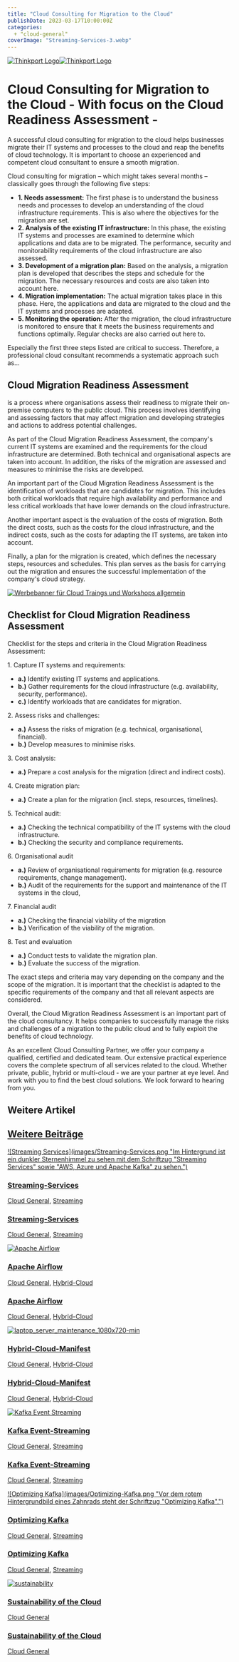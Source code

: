 ```yaml
---
title: "Cloud Consulting for Migration to the Cloud"
publishDate: 2023-03-17T10:00:00Z
categories: 
  + "cloud-general"
coverImage: "Streaming-Services-3.webp"
---
```


 [![Thinkport Logo](images/Logo_horizontral_new-ovavzp5ztqmosy1yz1jrwr9fv5swhtoc0bky3tkc3g.png "Logo Bright Colours")](https://thinkport.digital)[![Thinkport Logo](images/Logo_horizontral_new-ovavzp5ztqmosy1yz1jrwr9fv5swhtoc0bky3tkc3g.png "Logo Bright Colours")](https://thinkport.digital)

# Cloud Consulting for Migration to the Cloud - With focus on the Cloud Readiness Assessment -

A successful cloud consulting for migration to the cloud helps businesses migrate their IT systems and processes to the cloud and reap the benefits of cloud technology. It is important to choose an experienced and competent cloud consultant to ensure a smooth migration.

Cloud consulting for migration – which might takes several months – classically goes through the following five steps:

* **1\. Needs assessment:** The first phase is to understand the business needs and processes to develop an understanding of the cloud infrastructure requirements. This is also where the objectives for the migration are set.
* **2\. Analysis of the existing IT infrastructure:** In this phase, the existing IT systems and processes are examined to determine which applications and data are to be migrated. The performance, security and monitorability requirements of the cloud infrastructure are also assessed.
* **3\. Development of a migration plan:** Based on the analysis, a migration plan is developed that describes the steps and schedule for the migration. The necessary resources and costs are also taken into account here.
* **4\. Migration implementation:** The actual migration takes place in this phase. Here, the applications and data are migrated to the cloud and the IT systems and processes are adapted.
* **5\. Monitoring the operation:** After the migration, the cloud infrastructure is monitored to ensure that it meets the business requirements and functions optimally. Regular checks are also carried out here to.

Especially the first three steps listed are critical to success. Therefore, a professional cloud consultant recommends a systematic approach such as…

## Cloud Migration Readiness Assessment

is a process where organisations assess their readiness to migrate their on-premise computers to the public cloud. This process involves identifying and assessing factors that may affect migration and developing strategies and actions to address potential challenges.

As part of the Cloud Migration Readiness Assessment, the company's current IT systems are examined and the requirements for the cloud infrastructure are determined. Both technical and organisational aspects are taken into account. In addition, the risks of the migration are assessed and measures to minimise the risks are developed.

An important part of the Cloud Migration Readiness Assessment is the identification of workloads that are candidates for migration. This includes both critical workloads that require high availability and performance and less critical workloads that have lower demands on the cloud infrastructure.

Another important aspect is the evaluation of the costs of migration. Both the direct costs, such as the costs for the cloud infrastructure, and the indirect costs, such as the costs for adapting the IT systems, are taken into account.

Finally, a plan for the migration is created, which defines the necessary steps, resources and schedules. This plan serves as the basis for carrying out the migration and ensures the successful implementation of the company's cloud strategy.

[![Werbebanner für Cloud Traings und Workshops allgemein](images/Copy-of-GDN-Kampange-Quadratisch2-2-1024x1024.webp)](https://thinkport.digital/cloud-trainings-workshops/)

## Checklist for Cloud Migration Readiness Assessment

Checklist for the steps and criteria in the Cloud Migration Readiness Assessment:

1\. Capture IT systems and requirements:

* **a.)** Identify existing IT systems and applications.
* **b.)** Gather requirements for the cloud infrastructure (e.g. availability, security, performance).
* **c.)** Identify workloads that are candidates for migration.

2\. Assess risks and challenges:

* **a.)** Assess the risks of migration (e.g. technical, organisational, financial).
* **b.)** Develop measures to minimise risks.

3\. Cost analysis:

* **a.)** Prepare a cost analysis for the migration (direct and indirect costs).

4\. Create migration plan:

* **a.)** Create a plan for the migration (incl. steps, resources, timelines).

5\. Technical audit:

* **a.)** Checking the technical compatibility of the IT systems with the cloud infrastructure.
* **b.)** Checking the security and compliance requirements.

6\. Organisational audit

* **a.)** Review of organisational requirements for migration (e.g. resource requirements, change management).
* **b.)** Audit of the requirements for the support and maintenance of the IT systems in the cloud, 

7\. Financial audit

* **a.)** Checking the financial viability of the migration
* **b.)** Verification of the viability of the migration.

8\. Test and evaluation

* **a.)** Conduct tests to validate the migration plan.
* **b.)** Evaluate the success of the migration.

The exact steps and criteria may vary depending on the company and the scope of the migration. It is important that the checklist is adapted to the specific requirements of the company and that all relevant aspects are considered.

Overall, the Cloud Migration Readiness Assessment is an important part of the cloud consultancy. It helps companies to successfully manage the risks and challenges of a migration to the public cloud and to fully exploit the benefits of cloud technology.

As an excellent Cloud Consulting Partner, we offer your company a qualified, certified and dedicated team. Our extensive practical experience covers the complete spectrum of all services related to the cloud. Whether private, public, hybrid or multi-cloud - we are your partner at eye level. And work with you to find the best cloud solutions. We look forward to hearing from you.

## Weitere Artikel

## [Weitere Beiträge](https://thinkport.digital/blog)

[![Streaming Services](images/Streaming-Services.png "Im Hintergrund ist ein dunkler Sternenhimmel zu sehen mit dem Schriftzug "Streaming Services" sowie "AWS, Azure und Apache Kafka" zu sehen.")](https://thinkport.digital/streaming-services/)

### [Streaming-Services](https://thinkport.digital/streaming-services/ "Streaming-Services")

[Cloud General](https://thinkport.digital/category/cloud-general/), [Streaming](https://thinkport.digital/category/streaming/)

### [Streaming-Services](https://thinkport.digital/streaming-services/ "Streaming-Services")

[Cloud General](https://thinkport.digital/category/cloud-general/), [Streaming](https://thinkport.digital/category/streaming/)

[![Apache Airflow](images/Apache-Airflow.png "Logo mit Schriftzug Apache Airflow vor strahlendem Hintergrund")](https://thinkport.digital/apache-airflow/)

### [Apache Airflow](https://thinkport.digital/apache-airflow/ "Apache Airflow")

[Cloud General](https://thinkport.digital/category/cloud-general/), [Hybrid-Cloud](https://thinkport.digital/category/hybrid-cloud/)

### [Apache Airflow](https://thinkport.digital/apache-airflow/ "Apache Airflow")

[Cloud General](https://thinkport.digital/category/cloud-general/), [Hybrid-Cloud](https://thinkport.digital/category/hybrid-cloud/)

[![laptop_server_maintenance_1080x720-min](images/laptop_server_maintenance_1080x720-min-1024x682.png "Die linke Hand liegt auf der Tastatur des aufgeklappten Laptops im Serverraum.")](https://thinkport.digital/hybrid-cloud-manifest/)

### [Hybrid-Cloud-Manifest](https://thinkport.digital/hybrid-cloud-manifest/ "Hybrid-Cloud-Manifest")

[Cloud General](https://thinkport.digital/category/cloud-general/), [Hybrid-Cloud](https://thinkport.digital/category/hybrid-cloud/)

### [Hybrid-Cloud-Manifest](https://thinkport.digital/hybrid-cloud-manifest/ "Hybrid-Cloud-Manifest")

[Cloud General](https://thinkport.digital/category/cloud-general/), [Hybrid-Cloud](https://thinkport.digital/category/hybrid-cloud/)

[![Kafka Event Streaming](images/Kafka-Event-Streaming-1.png "Bildcollage mit zwei dunelblauen überlappenden Kreisen mit der Schriftzug Kafka Event Streaming sowie Icons von einem Kalender und einer Kamera")](https://thinkport.digital/kafka-event-streaming/)

### [Kafka Event-Streaming](https://thinkport.digital/kafka-event-streaming/ "Kafka Event-Streaming")

[Cloud General](https://thinkport.digital/category/cloud-general/), [Streaming](https://thinkport.digital/category/streaming/)

### [Kafka Event-Streaming](https://thinkport.digital/kafka-event-streaming/ "Kafka Event-Streaming")

[Cloud General](https://thinkport.digital/category/cloud-general/), [Streaming](https://thinkport.digital/category/streaming/)

[![Optimizing Kafka](images/Optimizing-Kafka.png "Vor dem rotem Hintergrundbild eines Zahnrads steht der Schriftzug "Optimizing Kafka".")](https://thinkport.digital/optimizing-kafka/)

### [Optimizing Kafka](https://thinkport.digital/optimizing-kafka/ "Optimizing Kafka")

[Cloud General](https://thinkport.digital/category/cloud-general/), [Streaming](https://thinkport.digital/category/streaming/)

### [Optimizing Kafka](https://thinkport.digital/optimizing-kafka/ "Optimizing Kafka")

[Cloud General](https://thinkport.digital/category/cloud-general/), [Streaming](https://thinkport.digital/category/streaming/)

[![sustainability](images/sustainability-1-1024x696.png "thinkport cloud picture")](https://thinkport.digital/sustainability-of-the-cloud/)

### [Sustainability of the Cloud](https://thinkport.digital/sustainability-of-the-cloud/ "Sustainability of the Cloud")

[Cloud General](https://thinkport.digital/category/cloud-general/)

### [Sustainability of the Cloud](https://thinkport.digital/sustainability-of-the-cloud/ "Sustainability of the Cloud")

[Cloud General](https://thinkport.digital/category/cloud-general/)
